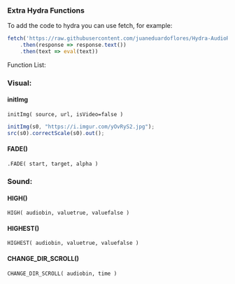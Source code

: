 ### Extra Hydra Functions

To add the code to hydra you can use fetch, for example:

```javascript
fetch('https://raw.githubusercontent.com/juaneduardoflores/Hydra-AudioReactive-Functions/master/ExtraHydraFunctions.js')
    .then(response => response.text())
    .then(text => eval(text))
```

Function List:

### Visual:
#### initImg
`initImg( source, url, isVideo=false )`
```javascript
initImg(s0, "https://i.imgur.com/yOvRyS2.jpg");
src(s0).correctScale(s0).out();
```

#### FADE()
`.FADE( start, target, alpha )`

### Sound:
#### HIGH()
`HIGH( audiobin, valuetrue, valuefalse )`

#### HIGHEST()
`HIGHEST( audiobin, valuetrue, valuefalse )`

#### CHANGE_DIR_SCROLL()
`CHANGE_DIR_SCROLL( audiobin, time )`

